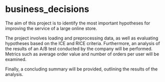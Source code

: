 # business_decisions

The aim of this project is to identify the most important hypotheses for improving the service of a large online store. 

The project involves loading and preprocessing data, as well as evaluating hypotheses based on the ICE and RICE criteria. Furthermore, an analysis of the results of an A/B test conducted by the company will be performed. Metrics such as average order value and number of orders per user will be examined. 

Finally, a concluding summary will be provided, outlining the results of the analysis.
